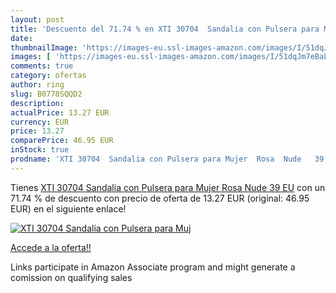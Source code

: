 ```yaml
---
layout: post
title: 'Descuento del 71.74 % en XTI 30704  Sandalia con Pulsera para Muj'
date: 
thumbnailImage: 'https://images-eu.ssl-images-amazon.com/images/I/51dqJm7eBaL._SL200_.jpg'
images: [ 'https://images-eu.ssl-images-amazon.com/images/I/51dqJm7eBaL._SL200_.jpg' ]
comments: true
category: ofertas
author: ring
slug: B0778SQQD2
description:
actualPrice: 13.27 EUR
currency: EUR
price: 13.27
comparePrice: 46.95 EUR
inStock: true
prodname: 'XTI 30704  Sandalia con Pulsera para Mujer  Rosa  Nude   39 EU'
---
```


Tienes [XTI 30704  Sandalia con Pulsera para Mujer  Rosa  Nude   39 EU](https://www.amazon.es/dp/B0778SQQD2/?tag=tolees-21) con un 71.74 % de descuento con precio de oferta de 13.27 EUR (original: 46.95 EUR) en el siguiente enlace!

[![XTI 30704  Sandalia con Pulsera para Muj](https://images-eu.ssl-images-amazon.com/images/I/51dqJm7eBaL._SL200_.jpg)](https://www.amazon.es/dp/B0778SQQD2/?tag=tolees-21)

[Accede a la oferta!!](https://www.amazon.es/dp/B0778SQQD2/?tag=tolees-21)

Links participate in Amazon Associate program and might generate a comission on qualifying sales


